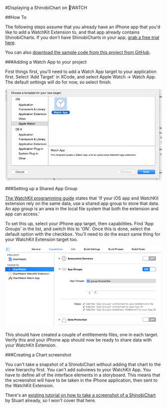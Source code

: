 #Displaying a ShinobiChart on WATCH



##How To

The following steps assume that you already have an iPhone app that you'd like to add a WatchKit Extension to, and that app already contains ShinobiCharts. If you don't have ShinobiCharts in your app, [grab a free trial here](http://www.shinobicontrols.com/ios/shinobisuite/price-plans/shinobicontrols-product-bundle/shinobicontrols-free-trial-form).

You can also [download the sample code from this project from GitHub](https://github.com/ShinobiControls/ChartWatch).

###Adding a Watch App to your project

First things first, you'll need to add a Watch App target to your application first. Select 'Add Target' in XCode, and select Apple Watch -> Watch App. The default settings will do for now, so select finish.

![Watch App Target Setup](images/add_watch_target.png "Adding a Watch App Target")


###Setting up a Shared App Group

[The WatchKit programming guide](https://developer.apple.com/library/prerelease/ios/documentation/General/Conceptual/WatchKitProgrammingGuide/DesigningaWatchKitApp.html "WatchKit Programming Guide") states that 'If your iOS app and WatchKit extension rely on the same data, use a shared app group to store that data. An app group is an area in the local file system that both the extension and app can access.'

To set this up, select your iPhone app target, then capabilities. Find 'App Groups' in the list, and switch this to 'ON'. Once this is done, select the default option with the checkbox. You'll need to do the exact same thing for your WatchKit Extension target too.

![App Group Setup](images/app_group_setup.png "Adding a Watch App Target")

This should have created a couple of entitlements files, one in each target. Verify this and your iPhone app should now be ready to share data with your WatchKit Extension.

###Creating a Chart screenshot

You can't take a snapshot of a ShinobiChart without adding that chart to the view hierarchy first. You can't add subviews to your WatchKit App. You have to define all of the interface elements in a storyboard. This means that the screenshot will have to be taken in the iPhone application, then sent to the WatchKit Extension.

There's an [existing tutorial on how to take a screenshot of a ShinobiChart](http://www.shinobicontrols.com/blog/posts/2012/03/26/taking-a-shinobichart-screenshot-from-your-app) by Stuart already, so I won't cover that here.